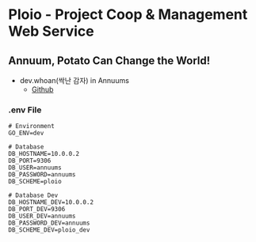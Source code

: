 # Ploio - Project Coop & Management Web Service

## Annuum, Potato Can Change the World!

- dev.whoan(싹난 감자) in Annuums
  - [Github](https://github.com/dev-whoan)

### .env File

```.env
# Environment
GO_ENV=dev

# Database
DB_HOSTNAME=10.0.0.2
DB_PORT=9306
DB_USER=annuums
DB_PASSWORD=annuums
DB_SCHEME=ploio

# Database Dev
DB_HOSTNAME_DEV=10.0.0.2
DB_PORT_DEV=9306
DB_USER_DEV=annuums
DB_PASSWORD_DEV=annuums
DB_SCHEME_DEV=ploio_dev
```
